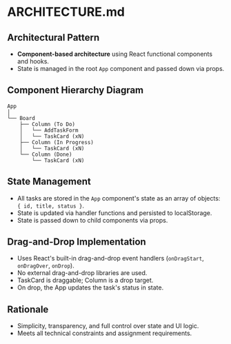 # ARCHITECTURE.md

## Architectural Pattern
- **Component-based architecture** using React functional components and hooks.
- State is managed in the root `App` component and passed down via props.

## Component Hierarchy Diagram

```
App
│
└── Board
    ├── Column (To Do)
    │   └── AddTaskForm
    │   └── TaskCard (xN)
    ├── Column (In Progress)
    │   └── TaskCard (xN)
    └── Column (Done)
        └── TaskCard (xN)
```

## State Management
- All tasks are stored in the `App` component's state as an array of objects: `{ id, title, status }`.
- State is updated via handler functions and persisted to localStorage.
- State is passed down to child components via props.

## Drag-and-Drop Implementation
- Uses React's built-in drag-and-drop event handlers (`onDragStart`, `onDragOver`, `onDrop`).
- No external drag-and-drop libraries are used.
- TaskCard is draggable; Column is a drop target.
- On drop, the App updates the task's status in state.

## Rationale
- Simplicity, transparency, and full control over state and UI logic.
- Meets all technical constraints and assignment requirements.
